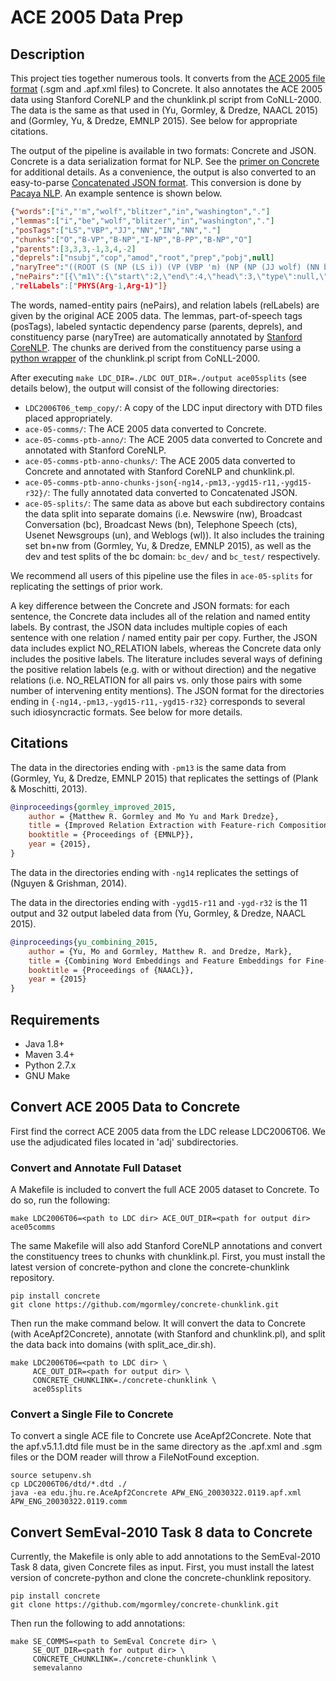 # ACE 2005 Data Prep

## Description

This project ties together numerous tools. It converts from the [ACE
2005 file format](https://catalog.ldc.upenn.edu/LDC2006T06) (.sgm and .apf.xml files) to Concrete. It also
annotates the ACE 2005 data using Stanford CoreNLP and the
chunklink.pl script from CoNLL-2000. The data is the same as that used in (Yu, Gormley, & Dredze, NAACL 2015) and (Gormley, Yu, & Dredze, EMNLP 2015). See below for appropriate citations.

The output of the pipeline is available in two formats: Concrete and JSON.
Concrete is a data serialization format for NLP. See the [primer on Concrete](http://hltcoe.github.io/) for additional details. As a convenience, the output is also converted to an easy-to-parse [Concatenated JSON format](https://en.wikipedia.org/wiki/JSON_Streaming#Concatenated_JSON). This conversion is done by [Pacaya NLP](https://github.com/mgormley/pacaya-nlp). An example sentence is shown below. 

```json
{"words":["i","'m","wolf","blitzer","in","washington","."]
,"lemmas":["i","be","wolf","blitzer","in","washington","."]
,"posTags":["LS","VBP","JJ","NN","IN","NN","."]
,"chunks":["O","B-VP","B-NP","I-NP","B-PP","B-NP","O"]
,"parents":[3,3,3,-1,3,4,-2]
,"deprels":["nsubj","cop","amod","root","prep","pobj",null]
,"naryTree":"((ROOT (S (NP (LS i)) (VP (VBP 'm) (NP (NP (JJ wolf) (NN blitzer)) (PP (IN in) (NP (NN washington))))) (. .))))"
,"nePairs":"[{\"m1\":{\"start\":2,\"end\":4,\"head\":3,\"type\":null,\"subtype\":null,\"phraseType\":\"NAM\",\"id\":\"db1b9d9c-15cb-f7bb-7ded-00007733280a\"},\"m2\":{\"start\":5,\
,"relLabels":["PHYS(Arg-1,Arg-1)"]}
```

The words, named-entity pairs (nePairs), and relation labels (relLabels) are given by the original ACE 2005 data. The lemmas, part-of-speech tags (posTags), labeled syntactic dependency parse (parents, deprels), and constituency parse (naryTree) are automatically annotated by [Stanford CoreNLP](https://github.com/stanfordnlp/CoreNLP). The chunks are derived from the constituency parse using a [python wrapper](https://github.com/mgormley/concrete-chunklink) of the chunklink.pl script from CoNLL-2000.

After executing ```make LDC_DIR=./LDC OUT_DIR=./output ace05splits``` (see details below), the output will consist of the following directories:

* `LDC2006T06_temp_copy/`: A copy of the LDC input directory with DTD files placed appropriately.
* `ace-05-comms/`: The ACE 2005 data converted to Concrete.
* `ace-05-comms-ptb-anno/`: The ACE 2005 data converted to Concrete and annotated with Stanford CoreNLP.
* `ace-05-comms-ptb-anno-chunks/`: The ACE 2005 data converted to Concrete and annotated with Stanford CoreNLP and chunklink.pl.
* `ace-05-comms-ptb-anno-chunks-json{-ng14,-pm13,-ygd15-r11,-ygd15-r32}/`: The fully annotated data converted to Concatenated JSON. 
* `ace-05-splits/`: The same data as above but each subdirectory contains the data split into separate domains (i.e. Newswire (nw), Broadcast Conversation (bc), Broadcast News (bn), Telephone Speech (cts), Usenet Newsgroups (un), and Weblogs (wl)). It also includes the training set bn+nw from (Gormley, Yu, & Dredze, EMNLP 2015), as well as the dev and test splits of the bc domain: `bc_dev/` and `bc_test/` respectively.

We recommend all users of this pipeline use the files in `ace-05-splits` for replicating the settings of prior work.

A key difference between the Concrete and JSON formats: for each sentence, the Concrete data includes all of the relation and named entity labels. By contrast, the JSON data includes multiple copies of each sentence with one relation / named entity pair per copy. Further, the JSON data includes explict NO_RELATION labels, whereas the Concrete data only includes the positive labels.  The literature includes several ways of defining the positive relation labels (e.g. with or without direction) and the negative relations (i.e. NO_RELATION for all pairs vs. only those pairs with some number of intervening entity mentions). The JSON format for the directories ending in `{-ng14,-pm13,-ygd15-r11,-ygd15-r32}` corresponds to several such idiosyncractic formats. See below for more details.


## Citations

The data in the directories ending with `-pm13` is the same data from (Gormley, Yu, & Dredze, EMNLP 2015) that replicates the settings of (Plank & Moschitti, 2013). 

```bibtex
@inproceedings{gormley_improved_2015,
    author = {Matthew R. Gormley and Mo Yu and Mark Dredze},
    title = {Improved Relation Extraction with Feature-rich Compositional Embedding Model},
    booktitle = {Proceedings of {EMNLP}},
    year = {2015},
}
```

The data in the directories ending with `-ng14` replicates the settings of (Nguyen & Grishman, 2014). 

The data in the directories ending with `-ygd15-r11` and `-ygd-r32` is the 11 output and 32 output labeled data from (Yu, Gormley, & Dredze, NAACL 2015).

```bibtex
@inproceedings{yu_combining_2015,
    author = {Yu, Mo and Gormley, Matthew R. and Dredze, Mark},
    title = {Combining Word Embeddings and Feature Embeddings for Fine-grained Relation Extraction},
    booktitle = {Proceedings of {NAACL}},
    year = {2015}
}
```



## Requirements

- Java 1.8+
- Maven 3.4+
- Python 2.7.x
- GNU Make

## Convert ACE 2005 Data to Concrete

First find the correct ACE 2005 data from the LDC release
LDC2006T06. We use the adjudicated files located in 'adj'
subdirectories. 

### Convert and Annotate Full Dataset

A Makefile is included to convert the full ACE 2005 dataset to
Concrete. To do so, run the following:

    make LDC2006T06=<path to LDC dir> ACE_OUT_DIR=<path for output dir> ace05comms

The same Makefile will also add Stanford CoreNLP annotations
and convert the constituency trees to chunks with chunklink.pl. 
First, you must install the latest version of concrete-python and
clone the concrete-chunklink repository.

    pip install concrete
    git clone https://github.com/mgormley/concrete-chunklink.git

Then run the make command below. It will convert the data to Concrete
(with AceApf2Concrete), annotate (with Stanford and chunklink.pl), and
split the data back into domains (with split_ace_dir.sh).

    make LDC2006T06=<path to LDC dir> \
         ACE_OUT_DIR=<path for output dir> \
         CONCRETE_CHUNKLINK=./concrete-chunklink \
         ace05splits

### Convert a Single File to Concrete

To convert a single ACE file to Concrete use AceApf2Concrete. 
Note that the apf.v5.1.1.dtd file must be in the same directory 
as the .apf.xml and .sgm files or the DOM reader will throw a 
FileNotFound exception.

    source setupenv.sh
    cp LDC2006T06/dtd/*.dtd ./
    java -ea edu.jhu.re.AceApf2Concrete APW_ENG_20030322.0119.apf.xml APW_ENG_20030322.0119.comm
    

## Convert SemEval-2010 Task 8 data to Concrete

Currently, the Makefile is only able to add annotations to the
SemEval-2010 Task 8 data, given Concrete files as input.
First, you must install the latest version of concrete-python and
clone the concrete-chunklink repository.

    pip install concrete
    git clone https://github.com/mgormley/concrete-chunklink.git

Then run the following to add annotations:

    make SE_COMMS=<path to SemEval Concrete dir> \
         SE_OUT_DIR=<path for output dir> \
         CONCRETE_CHUNKLINK=./concrete-chunklink \
         semevalanno


